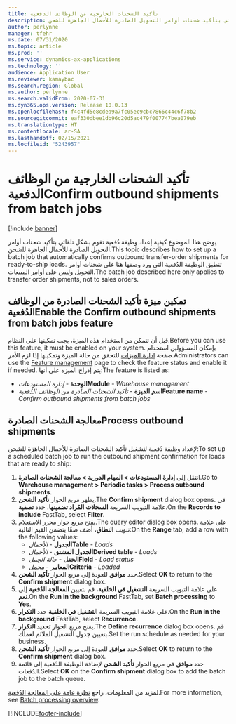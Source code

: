 ```yaml
---
title: تأكيد الشحنات الخارجية من الوظائف الدفعية
description: يوضح هذا الموضوع كيفية إعداد وظيفة دُفعية تقوم بشكل تلقائي بتأكيد شحنات أوامر التحويل الصادرة للأحمال الجاهزة للشحن.
author: perlynne
manager: tfehr
ms.date: 07/31/2020
ms.topic: article
ms.prod: ''
ms.service: dynamics-ax-applications
ms.technology: ''
audience: Application User
ms.reviewer: kamaybac
ms.search.region: Global
ms.author: perlynne
ms.search.validFrom: 2020-07-31
ms.dyn365.ops.version: Release 10.0.13
ms.openlocfilehash: f4c4fd5e8cdea9a7fc05ec9cbc7866c44c6f78b2
ms.sourcegitcommit: eaf330dbee1db96c20d5ac479f007747bea079eb
ms.translationtype: HT
ms.contentlocale: ar-SA
ms.lasthandoff: 02/15/2021
ms.locfileid: "5243957"
---
```

# <a name="confirm-outbound-shipments-from-batch-jobs"></a><span data-ttu-id="8284a-103">تأكيد الشحنات الخارجية من الوظائف الدفعية</span><span class="sxs-lookup"><span data-stu-id="8284a-103">Confirm outbound shipments from batch jobs</span></span>

[!include [banner](../includes/banner.md)]

<span data-ttu-id="8284a-104">يوضح هذا الموضوع كيفية إعداد وظيفة دُفعية تقوم بشكل تلقائي بتأكيد شحنات أوامر التحويل الصادرة للأحمال الجاهزة للشحن.</span><span class="sxs-lookup"><span data-stu-id="8284a-104">This topic describes how to set up a batch job that automatically confirms outbound transfer-order shipments for ready-to-ship loads.</span></span> <span data-ttu-id="8284a-105">تنطبق الوظيفة الدُفعية التي ورد وصفها هنا على شحنات أوامر التحويل وليس على أوامر المبيعات.</span><span class="sxs-lookup"><span data-stu-id="8284a-105">The batch job described here only applies to transfer order shipments, not to sales orders.</span></span>

## <a name="enable-the-confirm-outbound-shipments-from-batch-jobs-feature"></a><span data-ttu-id="8284a-106">تمكين ميزة تأكيد الشحنات الصادرة من الوظائف الدُفعية</span><span class="sxs-lookup"><span data-stu-id="8284a-106">Enable the Confirm outbound shipments from batch jobs feature</span></span>

<span data-ttu-id="8284a-107">قبل أن تتمكن من استخدام هذه الميزة، يجب تمكينها على النظام.</span><span class="sxs-lookup"><span data-stu-id="8284a-107">Before you can use this feature, it must be enabled on your system.</span></span> <span data-ttu-id="8284a-108">بإمكان المسؤولين استخدام صفحة [إدارة الميزات](../../fin-ops-core/fin-ops/get-started/feature-management/feature-management-overview.md) للتحقق من حالة الميزة وتمكينها إذا لزم الأمر.</span><span class="sxs-lookup"><span data-stu-id="8284a-108">Administrators can use the [Feature management](../../fin-ops-core/fin-ops/get-started/feature-management/feature-management-overview.md) page to check the feature status and enable it if needed.</span></span> <span data-ttu-id="8284a-109">يتم إدراج الميزة على أنها:</span><span class="sxs-lookup"><span data-stu-id="8284a-109">The feature is listed as:</span></span>

- <span data-ttu-id="8284a-110">**الوحدة** - *إدارة المستودعات*</span><span class="sxs-lookup"><span data-stu-id="8284a-110">**Module** - *Warehouse management*</span></span>
- <span data-ttu-id="8284a-111">**اسم الميزة** - *تأكيد الشحنات الصادرة من الوظائف الدُفعية*</span><span class="sxs-lookup"><span data-stu-id="8284a-111">**Feature name** - *Confirm outbound shipments from batch jobs*</span></span>

## <a name="process-outbound-shipments"></a><span data-ttu-id="8284a-112">معالجة الشحنات الصادرة</span><span class="sxs-lookup"><span data-stu-id="8284a-112">Process outbound shipments</span></span>

<span data-ttu-id="8284a-113">لإعداد وظيفة دُفعية لتشغيل تأكيد الشحنات الصادرة للأحمال الجاهزة للشحن:</span><span class="sxs-lookup"><span data-stu-id="8284a-113">To set up a scheduled batch job to run the outbound shipment confirmation for loads that are ready to ship:</span></span>

1. <span data-ttu-id="8284a-114">انتقل إلى **إدارة المستودعات‬ \> المهام الدورية \> معالجة الشحنات الصادرة**.</span><span class="sxs-lookup"><span data-stu-id="8284a-114">Go to **Warehouse management \> Periodic tasks \> Process outbound shipments**.</span></span>
1. <span data-ttu-id="8284a-115">يظهر مربع الحوار **تأكيد الشحن**.</span><span class="sxs-lookup"><span data-stu-id="8284a-115">The **Confirm shipment** dialog box opens.</span></span> <span data-ttu-id="8284a-116">في علامة التبويب السريعة **السجلات المُراد تضمينها**، حدد **تصفية**.</span><span class="sxs-lookup"><span data-stu-id="8284a-116">On the **Records to include** FastTab, select **Filter**.</span></span>
1. <span data-ttu-id="8284a-117">يفتح مربع حوار محرر الاستعلام.</span><span class="sxs-lookup"><span data-stu-id="8284a-117">The query editor dialog box opens.</span></span> <span data-ttu-id="8284a-118">على علامة تبويب **النطاق**، أضف صفًا يتضمن القيم التالية:</span><span class="sxs-lookup"><span data-stu-id="8284a-118">On the **Range** tab, add a row with the following values:</span></span>
    - <span data-ttu-id="8284a-119">**الجدول** - *الأحمال*</span><span class="sxs-lookup"><span data-stu-id="8284a-119">**Table** - *Loads*</span></span>
    - <span data-ttu-id="8284a-120">**الجدول المشتق** - *الأحمال*</span><span class="sxs-lookup"><span data-stu-id="8284a-120">**Derived table** - *Loads*</span></span>
    - <span data-ttu-id="8284a-121">**الحقل** - *حالة الحِمل*</span><span class="sxs-lookup"><span data-stu-id="8284a-121">**Field** - *Load status*</span></span>
    - <span data-ttu-id="8284a-122">**المعايير** - *محمل‬*</span><span class="sxs-lookup"><span data-stu-id="8284a-122">**Criteria** - *Loaded*</span></span>
1. <span data-ttu-id="8284a-123">حدد **موافق** للعودة إلى مربع الحوار **تأكيد الشحن**.</span><span class="sxs-lookup"><span data-stu-id="8284a-123">Select **OK** to return to the **Confirm shipment** dialog box.</span></span>
1. <span data-ttu-id="8284a-124">على علامة التبويب السريعة **التشغيل في الخلفية**، قم بتعيين **المعالجة الدُفعية‬** إلى **نعم**.</span><span class="sxs-lookup"><span data-stu-id="8284a-124">On the **Run in the background** FastTab, set **Batch processing** to **Yes**.</span></span>
1. <span data-ttu-id="8284a-125">على علامة التبويب السريعة **التشغيل في الخلفية** حدد **التكرار**.</span><span class="sxs-lookup"><span data-stu-id="8284a-125">On the **Run in the background** FastTab, select **Recurrence**.</span></span>
1. <span data-ttu-id="8284a-126">يفتح مربع الحوار **تحديد التكرار**.</span><span class="sxs-lookup"><span data-stu-id="8284a-126">The **Define recurrence** dialog box opens.</span></span> <span data-ttu-id="8284a-127">قم بتعيين جدول التشغيل الملائم لعملك.</span><span class="sxs-lookup"><span data-stu-id="8284a-127">Set the run schedule as needed for your business.</span></span>
1. <span data-ttu-id="8284a-128">حدد **موافق** للعودة إلى مربع الحوار **تأكيد الشحن**.</span><span class="sxs-lookup"><span data-stu-id="8284a-128">Select **OK** to return to the **Confirm shipment** dialog box.</span></span>
1. <span data-ttu-id="8284a-129">حدد **موافق** في مربع الحوار **تأكيد الشحن** لإضافة الوظيفة الدُفعية إلى قائمة الدُفعات.</span><span class="sxs-lookup"><span data-stu-id="8284a-129">Select **OK** on the **Confirm shipment** dialog box to add the batch job to the batch queue.</span></span>

<span data-ttu-id="8284a-130">لمزيد من المعلومات، راجع [نظرة عامة على المعالجة الدُفعية](../../fin-ops-core/dev-itpro/sysadmin/batch-processing-overview.md).</span><span class="sxs-lookup"><span data-stu-id="8284a-130">For more information, see [Batch processing overview](../../fin-ops-core/dev-itpro/sysadmin/batch-processing-overview.md).</span></span>


[!INCLUDE[footer-include](../../includes/footer-banner.md)]